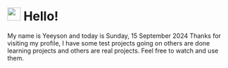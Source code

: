  <h1>
    <img src="https://emojis.slackmojis.com/emojis/images/1643510097/45343/hi.gif?1643510097" width="30"/> 
    Hello!
 </h1>
 <p>
    My name is Yeeyson and today is Sunday, 15 September 2024
    Thanks for visiting my profile, I have some test projects going on others are done learning projects and others are real projects.
    Feel free to watch and use them.
 </p>
